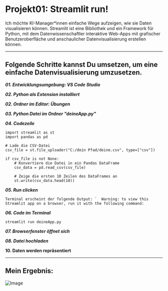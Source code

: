 # Projekt01: Streamlit run!
Ich möchte KI-Manager*innen einfache Wege aufzeigen, wie sie Daten visualisieren können.
Streamlit ist eine Bibliothek und ein Framework für Python, mit dem Datenwissenschaftler interaktive Web-Apps mit grafischer Benutzeroberfläche und anschaulicher Datenvisualisierung erstellen können.
________________________________________

## Folgende Schritte kannst Du umsetzen, um eine einfache Datenvisualisierung umzusetzen.

**_01. Entwicklungsumgebung: VS Code Studio_**

**_02. Python als Extension installiert_**

**_02. Ordner im Editor: Übungen_**

**_03. Python Datei im Ordner "deineApp.py"_**

**_04. Codezeile_**

```
import streamlit as st
import pandas as pd

# Lade die CSV-Datei
csv_file = st.file_uploader("C:/dein Pfad/deine.csv", type=["csv"])

if csv_file is not None:
    # Konvertiere die Datei in ein Pandas DataFrame
    csv_data = pd.read_csv(csv_file)

    # Zeige die ersten 10 Zeilen des DataFrames an
    st.write(csv_data.head(10))

```

_**05. Run clicken**_

``
Terminal erscheint der folgende Output:
`  Warning: to view this Streamlit app on a browser, run it with the following
  command:
``

**_06. Code im Terminal_**

`streamlit run deineApp.py`

**_07. Browserfenster öffnet sich_**

**_08. Datei hochladen_**

**10. Daten werden repräsentiert**
__________________________________________________
## Mein Ergebnis:

![Image](https://github.com/users/digitalerbildungspartner/projects/2/assets/146565610/f4f26fb7-0efe-4217-aaed-baad8cfddd99)
